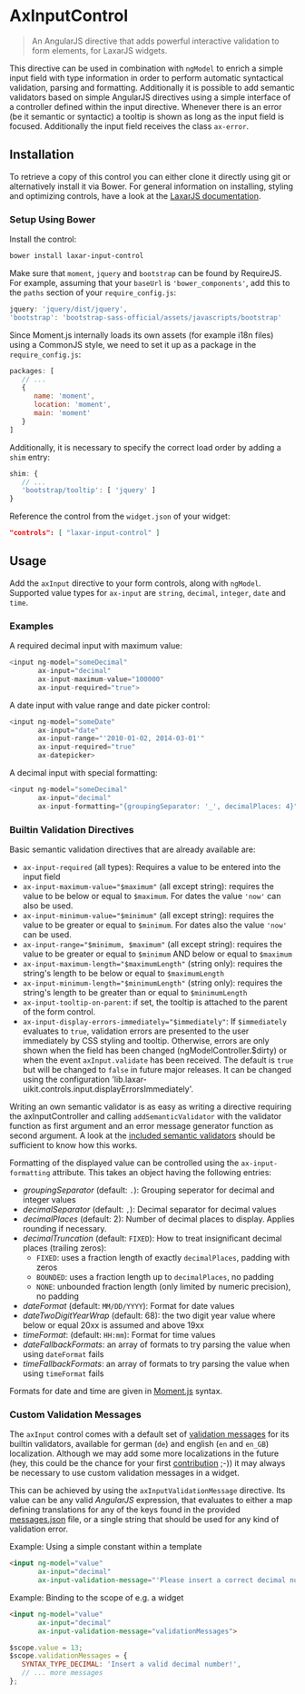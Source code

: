 # AxInputControl

> An AngularJS directive that adds powerful interactive validation to form elements, for LaxarJS widgets.

This directive can be used in combination with `ngModel` to enrich a simple input field with type information in order to perform automatic syntactical validation, parsing and formatting.
Additionally it is possible to add semantic validators based on simple AngularJS directives using a simple interface of a controller defined within the input directive.
Whenever there is an error (be it semantic or syntactic) a tooltip is shown as long as the input field is focused.
Additionally the input field receives the class `ax-error`.


## Installation

To retrieve a copy of this control you can either clone it directly using git or alternatively install it via Bower.
For general information on installing, styling and optimizing controls, have a look at the [LaxarJS documentation](https://github.com/LaxarJS/laxar/blob/master/docs/manuals/installing_controls.md).

### Setup Using Bower

Install the control:

```sh
bower install laxar-input-control
```

Make sure that `moment`, `jquery` and `bootstrap` can be found by RequireJS.
For example, assuming that your `baseUrl` is `'bower_components'`, add this to the `paths` section of your `require_config.js`:

```js
jquery: 'jquery/dist/jquery',
'bootstrap': 'bootstrap-sass-official/assets/javascripts/bootstrap'
```

Since Moment.js internally loads its own assets (for example i18n files) using a CommonJS style, we need to set it up as a package in the `require_config.js`:

```js
packages: [
   // ...
   {
      name: 'moment',
      location: 'moment',
      main: 'moment'
   }
]
```

Additionally, it is necessary to specify the correct load order by adding a `shim` entry:

```js
shim: {
   // ...
   'bootstrap/tooltip': [ 'jquery' ]
}
```

Reference the control from the `widget.json` of your widget:

```json
"controls": [ "laxar-input-control" ]
```


## Usage

Add the `axInput` directive to your form controls, along with `ngModel`.
Supported value types for `ax-input` are `string`, `decimal`, `integer`, `date` and `time`.


### Examples

A required decimal input with maximum value:
```js
<input ng-model="someDecimal"
       ax-input="decimal"
       ax-input-maximum-value="100000"
       ax-input-required="true">
```
A date input with value range and date picker control:
```js
<input ng-model="someDate"
       ax-input="date"
       ax-input-range="'2010-01-02, 2014-03-01'"
       ax-input-required="true"
       ax-datepicker>
```
A decimal input with special formatting:
```js
<input ng-model="someDecimal"
       ax-input="decimal"
       ax-input-formatting="{groupingSeparator: '_', decimalPlaces: 4}">
```


### Builtin Validation Directives

Basic semantic validation directives that are already available are:

- `ax-input-required` (all types): Requires a value to be entered into the input field
- `ax-input-maximum-value="$maximum"` (all except string): requires the value to be below or equal to `$maximum`.
  For dates the value `'now'` can also be used.
- `ax-input-minimum-value="$minimum"` (all except string): requires the value to be greater or equal to `$minimum`.
  For dates also the value `'now'` can be used.
- `ax-input-range="$minimum, $maximum"` (all except string): requires the value to be greater or equal to `$minimum` AND below or equal to `$maximum`
- `ax-input-maximum-length="$maximumLength"` (string only): requires the string's length to be below or equal to `$maximumLength`
- `ax-input-minimum-length="$minimumLength"` (string only): requires the string's length to be greater than or equal to `$minimumLength`
- `ax-input-tooltip-on-parent`: if set, the tooltip is attached to the parent of the form control.
- `ax-input-display-errors-immediately="$immediately"`: If `$immediately` evaluates to `true`, validation errors are presented to the user immediately by CSS styling and tooltip.
  Otherwise, errors are only shown when the field has been changed (ngModelController.$dirty) or when the event `axInput.validate` has been received.
  The default is `true` but will be changed to `false` in future major releases.
  It can be changed using the configuration 'lib.laxar-uikit.controls.input.displayErrorsImmediately'.

Writing an own semantic validator is as easy as writing a directive requiring the axInputController and calling `addSemanticValidator` with the validator function as first argument and an error message generator function as second argument.
A look at the [included semantic validators](lib/builtin_validators.js) should be sufficient to know how this works.

Formatting of the displayed value can be controlled using the `ax-input-formatting` attribute.
This takes an object having the following entries:

- *groupingSeparator* (default: `.`): Grouping seperator for decimal and integer values
- *decimalSeparator* (default: `,`): Decimal separator for decimal values
- *decimalPlaces* (default: 2): Number of decimal places to display. Applies rounding if necessary.
- *decimalTruncation* (default: `FIXED`): How to treat insignificant decimal places (trailing zeros):
  - `FIXED`: uses a fraction length of exactly `decimalPlaces`, padding with zeros
  - `BOUNDED`: uses a fraction length up to `decimalPlaces`, no padding
  - `NONE`: unbounded fraction length (only limited by numeric precision), no padding
- *dateFormat* (default: `MM/DD/YYYY`): Format for date values
- *dateTwoDigitYearWrap* (default: 68): the two digit year value where below or equal 20xx is assumed and above 19xx
- *timeFormat*: (default: `HH:mm`): Format for time values
- *dateFallbackFormats*: an array of formats to try parsing the value when using `dateFormat` fails
- *timeFallbackFormats*: an array of formats to try parsing the value when using `timeFormat` fails

Formats for date and time are given in [Moment.js](http://momentjs.com/docs/#/displaying/format/) syntax.


### Custom Validation Messages

The `axInput` control comes with a default set of [validation messages](messages.json) for its builtin validators, available for german (`de`) and english (`en` and `en_GB`) localization.
Although we may add some more localizations in the future (hey, this could be the chance for your first [contribution](CONTRIBUTING.md) ;-)) it may always be necessary to use custom validation messages in a widget.

This can be achieved by using the `axInputValidationMessage` directive.
Its value can be any valid *AngularJS* expression, that evaluates to either a map defining translations for any of the keys found in the provided [messages.json](messages.json) file, or a single string that should be used for any kind of validation error.

Example: Using a simple constant within a template
```html
<input ng-model="value"
       ax-input="decimal"
       ax-input-validation-message="'Please insert a correct decimal number.'">
```

Example: Binding to the scope of e.g. a widget
```html
<input ng-model="value"
       ax-input="decimal"
       ax-input-validation-message="validationMessages">
```

```js
$scope.value = 13;
$scope.validationMessages = {
   SYNTAX_TYPE_DECIMAL: 'Insert a valid decimal number!',
   // ... more messages
};
```
